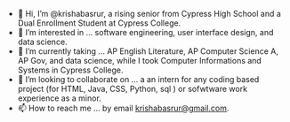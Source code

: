 - 👋 Hi, I’m @krishabasrur, a rising senior from Cypress High School and a Dual Enrollment Student at Cypress College. 
- 👀 I’m interested in ...  software engineering, user interface design, and data science. 
- 🌱 I’m currently taking ... AP English Literature, AP Computer Science A, AP Gov, and data science, while I took Computer Informations and Systems in Cypress College.
- 💞️ I’m looking to collaborate on ... a an intern for any coding based project (for HTML, Java, CSS, Python, sql ) or sofwtware work experience as a minor.
- 📫 How to reach me ... by email krishabasrur@gmail.com.

<!---
krishabasrur/krishabasrur is a ✨ special ✨ repository because its `README.md` (this file) appears on your GitHub profile.
You can click the Preview link to take a look at your changes.
--->
